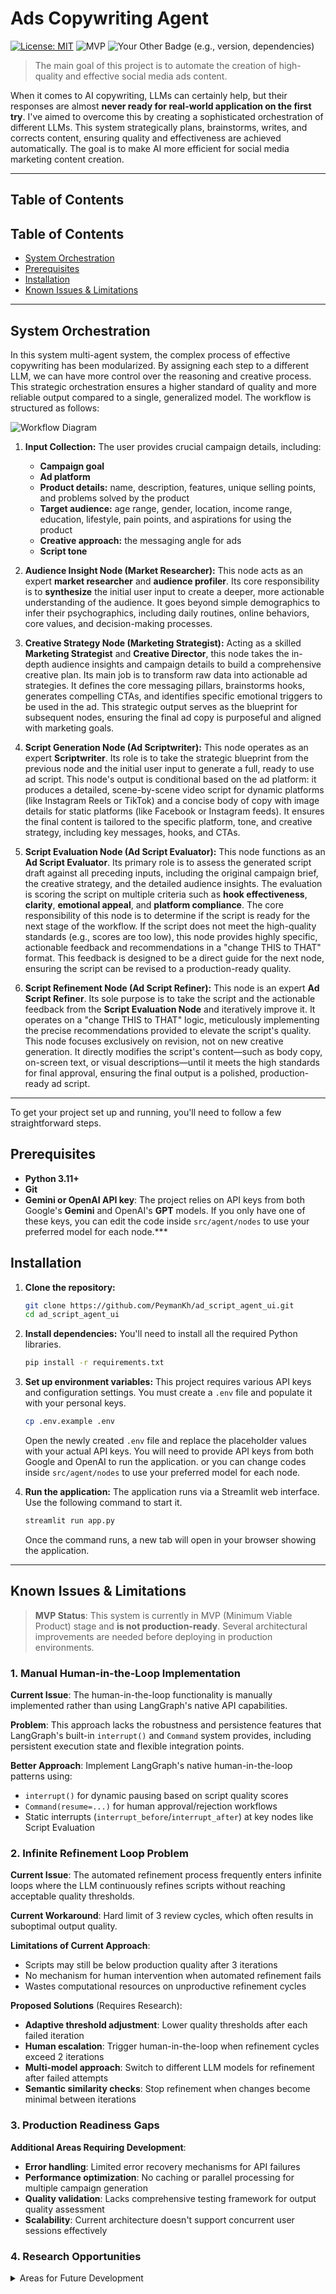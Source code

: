 # Ads Copywriting Agent

[![License: MIT](https://img.shields.io/badge/License-MIT-yellow.svg)](https://opensource.org/licenses/MIT)
![MVP](https://img.shields.io/badge/Status-MVP-orange?style=flat-square)
![Your Other Badge (e.g., version, dependencies)](https://img.shields.io/badge/version-0.9.0-blue.svg)

> The main goal of this project is to automate the creation of high-quality and effective social media ads content.

When it comes to AI copywriting, LLMs can certainly help, but their responses are almost **never ready for real-world application on the first try**. I've aimed to overcome this by creating a sophisticated orchestration of different LLMs. This system strategically plans, brainstorms, writes, and corrects content, ensuring quality and effectiveness are achieved automatically. The goal is to make AI more efficient for social media marketing content creation.

---

## Table of Contents

## Table of Contents

- [System Orchestration](#system-orchestration)
- [Prerequisites](#prerequisites)
- [Installation](#installation)
- [Known Issues & Limitations](#known-issues--limitations)

---

## System Orchestration

In this system multi-agent system, the complex process of effective copywriting has been modularized. By assigning each step to a different LLM, we can have more control over the reasoning and creative process. This strategic orchestration ensures a higher standard of quality and more reliable output compared to a single, generalized model. The workflow is structured as follows:

![Workflow Diagram](diagram/main_graph.png)

1.  **Input Collection:** The user provides crucial campaign details, including:
    * **Campaign goal**
    * **Ad platform**
    * **Product details:** name, description, features, unique selling points, and problems solved by the product
    * **Target audience:** age range, gender, location, income range, education, lifestyle, pain points, and aspirations for using the product
    * **Creative approach:** the messaging angle for ads
    * **Script tone**

2.  **Audience Insight Node (Market Researcher):** This node acts as an expert **market researcher** and **audience profiler**. Its core responsibility is to **synthesize** the initial user input to create a deeper, more actionable understanding of the audience. It goes beyond simple demographics to infer their psychographics, including daily routines, online behaviors, core values, and decision-making processes.

3. **Creative Strategy Node (Marketing Strategist):** Acting as a skilled **Marketing Strategist** and **Creative Director**, this node takes the in-depth audience insights and campaign details to build a comprehensive creative plan. Its main job is to transform raw data into actionable ad strategies. It defines the core messaging pillars, brainstorms hooks, generates compelling CTAs, and identifies specific emotional triggers to be used in the ad. This strategic output serves as the blueprint for subsequent nodes, ensuring the final ad copy is purposeful and aligned with marketing goals.

4.  **Script Generation Node (Ad Scriptwriter):** This node operates as an expert **Scriptwriter**. Its role is to take the strategic blueprint from the previous node and the initial user input to generate a full, ready to use ad script. This node's output is conditional based on the ad platform: it produces a detailed, scene-by-scene video script for dynamic platforms (like Instagram Reels or TikTok) and a concise body of copy with image details for static platforms (like Facebook or Instagram feeds). It ensures the final content is tailored to the specific platform, tone, and creative strategy, including key messages, hooks, and CTAs.

5.  **Script Evaluation Node (Ad Script Evaluator):** This node functions as an **Ad Script Evaluator**. Its primary role is to assess the generated script draft against all preceding inputs, including the original campaign brief, the creative strategy, and the detailed audience insights. The evaluation is scoring the script on multiple criteria such as **hook effectiveness**, **clarity**, **emotional appeal**, and **platform compliance**. The core responsibility of this node is to determine if the script is ready for the next stage of the workflow. If the script does not meet the high-quality standards (e.g., scores are too low), this node provides highly specific, actionable feedback and recommendations in a "change THIS to THAT" format. This feedback is designed to be a direct guide for the next node, ensuring the script can be revised to a production-ready quality.

6. **Script Refinement Node (Ad Script Refiner):** This node is an expert **Ad Script Refiner**. Its sole purpose is to take the script and the actionable feedback from the **Script Evaluation Node** and iteratively improve it. It operates on a "change THIS to THAT" logic, meticulously implementing the precise recommendations provided to elevate the script's quality. This node focuses exclusively on revision, not on new creative generation. It directly modifies the script's content—such as body copy, on-screen text, or visual descriptions—until it meets the high standards for final approval, ensuring the final output is a polished, production-ready ad script.
---

To get your project set up and running, you'll need to follow a few straightforward steps. 

## Prerequisites

- **Python 3.11+**
- **Git**
- **Gemini or OpenAI API key**: The project relies on API keys from both Google's **Gemini** and OpenAI's **GPT** models. If you only have one of these keys, you can edit the code inside `src/agent/nodes` to use your preferred model for each node.***

## Installation

1.  **Clone the repository:**
    ```bash
    git clone https://github.com/PeymanKh/ad_script_agent_ui.git
    cd ad_script_agent_ui
    ```

2.  **Install dependencies:**
    You'll need to install all the required Python libraries.
    ```bash
    pip install -r requirements.txt
    ```

3.  **Set up environment variables:**
    This project requires various API keys and configuration settings. You must create a `.env` file and populate it with your personal keys.
    ```bash
    cp .env.example .env
    ```
    Open the newly created `.env` file and replace the placeholder values with your actual API keys. You will need to provide API keys from both Google and OpenAI to run the application. or you can change codes inside `src/agent/nodes` to use your preferred model for each node.

4.  **Run the application:**
    The application runs via a Streamlit web interface. Use the following command to start it.
    ```bash
    streamlit run app.py
    ```
    Once the command runs, a new tab will open in your browser showing the application.

---
## Known Issues & Limitations

> **MVP Status**: This system is currently in MVP (Minimum Viable Product) stage and **is not production-ready**. Several architectural improvements are needed before deploying in production environments.

### 1. Manual Human-in-the-Loop Implementation

**Current Issue**: The human-in-the-loop functionality is manually implemented rather than using LangGraph's native API capabilities.

**Problem**: This approach lacks the robustness and persistence features that LangGraph's built-in `interrupt()` and `Command` system provides, including persistent execution state and flexible integration points.

**Better Approach**: Implement LangGraph's native human-in-the-loop patterns using:
- `interrupt()` for dynamic pausing based on script quality scores  
- `Command(resume=...)` for human approval/rejection workflows
- Static interrupts (`interrupt_before`/`interrupt_after`) at key nodes like Script Evaluation

### 2. Infinite Refinement Loop Problem

**Current Issue**: The automated refinement process frequently enters infinite loops where the LLM continuously refines scripts without reaching acceptable quality thresholds.

**Current Workaround**: Hard limit of 3 review cycles, which often results in suboptimal output quality.

**Limitations of Current Approach**:
- Scripts may still be below production quality after 3 iterations
- No mechanism for human intervention when automated refinement fails  
- Wastes computational resources on unproductive refinement cycles

**Proposed Solutions** (Requires Research):
- **Adaptive threshold adjustment**: Lower quality thresholds after each failed iteration
- **Human escalation**: Trigger human-in-the-loop when refinement cycles exceed 2 iterations
- **Multi-model approach**: Switch to different LLM models for refinement after failed attempts
- **Semantic similarity checks**: Stop refinement when changes become minimal between iterations

### 3. Production Readiness Gaps

**Additional Areas Requiring Development**:
- **Error handling**: Limited error recovery mechanisms for API failures
- **Performance optimization**: No caching or parallel processing for multiple campaign generation  
- **Quality validation**: Lacks comprehensive testing framework for output quality assessment
- **Scalability**: Current architecture doesn't support concurrent user sessions effectively

### 4. Research Opportunities

<details>
<summary>Areas for Future Development</summary>

**Human-in-the-Loop Integration**: Implementing LangGraph's `interrupt` patterns for approval workflows, particularly at the Script Evaluation stage.

**Refinement Optimization**: Developing smarter stopping criteria and quality assessment algorithms to prevent infinite loops while maintaining high output standards.

**Quality Metrics**: Research into automated quality scoring systems that better correlate with human evaluation of ad copy effectiveness.

</details>

